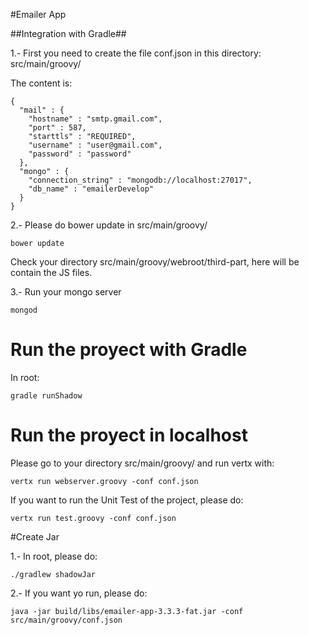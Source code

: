 
#Emailer App

##Integration with Gradle##

1.- First you need to create the file conf.json in this directory: src/main/groovy/

The content is:
```
{
  "mail" : {
    "hostname" : "smtp.gmail.com",
    "port" : 587,
    "starttls" : "REQUIRED",
    "username" : "user@gmail.com",
    "password" : "password"
  },
  "mongo" : {
    "connection_string" : "mongodb://localhost:27017",
    "db_name" : "emailerDevelop"
  }
}
```
2.- Please do bower update in src/main/groovy/
```
bower update
```
Check your directory src/main/groovy/webroot/third-part, here will be contain the JS files.

3.- Run your mongo server
```
mongod
```

# Run the proyect with Gradle
In root:

```
gradle runShadow
```

# Run the proyect in localhost

Please go to your directory src/main/groovy/ and run vertx with:
```
vertx run webserver.groovy -conf conf.json
```

If you want to run the Unit Test of the project, please do:
```
vertx run test.groovy -conf conf.json
```

#Create Jar

1.- In root, please do:
```
./gradlew shadowJar
```
2.- If you want yo run, please do:
```
java -jar build/libs/emailer-app-3.3.3-fat.jar -conf src/main/groovy/conf.json

```




